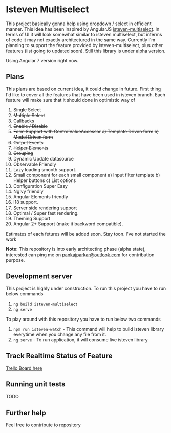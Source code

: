 # Isteven Multiselect

This project basically gonna help using dropdown / select in efficient manner. This idea has been inspired by AngularJS [isteven-multiselect](http://isteven.github.io/angular-multi-select). In terms of UI it will look somewhat similar to isteven multiselect, but interms of code it may not exactly architectured in the same way.
Currently I'm planning to support the feature provided by isteven-multiselect, plus other features (list going to updated soon). Still this library is under alpha version.

Using Angular 7 version right now.

## Plans

This plans are based on current idea, it could change in future. First thing I'd like to cover all the features that have been used in isteven branch. Each feature will make sure that it should done in optimistic way of 

 1. ~~Single Select~~
 2. ~~Multiple Select~~
 3. Callbacks
 4. ~~Enable / Disable~~
 5. ~~Form Support with ControlValueAccessor~~
    ~~a) Template Driven form~~
    ~~b) Model Driven form~~
 6. ~~Output Events~~
 7. ~~Helper Elements~~
 8. ~~Grouping~~
 9. Dynamic Update datasource
10. Observable Friendly
11. Lazy loading smooth support.
12. Small component for each small component
    a) Input filter template
    b) Helper buttons
    c) List options
13. Configuration Super Easy
14. NgIvy friendly
15. Angular Elements friendly
16. i18 support.
17. Server side rendering support
18. Optimal / Super fast rendering.
19. Theming Support
20. Angular 2+ Support (make it backword compatible).

Estimates of each fetures will be added soon. Stay toon. 
I've not started the work 

**Note:** This repository is into early architecting phase (alpha state), interested can ping me on pankajparkar@outlook.com for contribution purpose.

## Development server

This project is highly under construction. To run this project you have to run below commands
1. `ng build isteven-multiselect`
2. `ng serve`

To play around with this repository you have to run below two commands
1. `npm run isteven-watch` - This command will help to build isteven library everytime when you change any file from it.  
2. `ng serve` - To run application, it will consume live isteven library

## Track Realtime Status of Feature

[Trello Board here](https://trello.com/b/fsr5Xewa/ngx-isteven-mutiselect)

## Running unit tests

TODO

## Further help

Feel free to contribute to repository